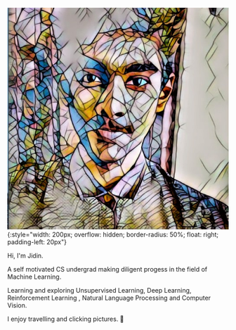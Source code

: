 

![Jidin Dinesh](/img/dp.jpeg){:style="width: 200px; overflow: hidden; border-radius: 50%; float: right; padding-left: 20px"}




Hi, I'm Jidin.

A self motivated CS undergrad making diligent progess in the field of Machine Learning. 

Learning and exploring Unsupervised Learning, Deep Learning, Reinforcement Learning , Natural Language Processing and Computer Vision.

I enjoy travelling and clicking pictures. 💖


<div style="margin: 150px;"></div>
